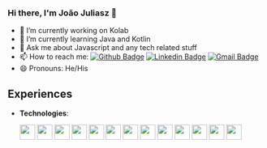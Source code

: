 ### Hi there, I'm João Juliasz 👋


- 🔭 I’m currently working on Kolab
- 🌱 I’m currently learning Java and Kotlin
- 💬 Ask me about Javascript and any tech related stuff
- 📫 How to reach me: [![Github Badge](https://img.shields.io/badge/-Github-000?style=flat-square&logo=Github&logoColor=white&link=https://github.com/JoaoJuliasz)](https://github.com/JoaoJuliasz)
[![Linkedin Badge](https://img.shields.io/badge/-LinkedIn-blue?style=flat-square&logo=Linkedin&logoColor=white&link=https://www.linkedin.com/in/joao-juliasz-de-morais/)](https://www.linkedin.com/in/joao-juliasz-de-morais/)
[![Gmail Badge](https://img.shields.io/badge/-Gmail-c14438?style=flat-square&logo=Gmail&logoColor=white&link=mailto:joaojuliaszdemorais@gmail.com)](mailto:joaojuliaszdemorais@gmail.com)
- 😄 Pronouns: He/His

## Experiences

- **Technologies**: 

   <img src="https://cdn.jsdelivr.net/gh/devicons/devicon/icons/typescript/typescript-original.svg" width="30px" height="30px"/>
   <img src="https://cdn.jsdelivr.net/gh/devicons/devicon/icons/javascript/javascript-plain.svg" width="30px" height="30px" />
   <img src="https://cdn.jsdelivr.net/gh/devicons/devicon/icons/nodejs/nodejs-original-wordmark.svg" width="30px" height="30px" />
      <img src="https://cdn.jsdelivr.net/gh/devicons/devicon/icons/html5/html5-original-wordmark.svg" width="30px" height="30px"/>
   <img src="https://cdn.jsdelivr.net/gh/devicons/devicon/icons/css3/css3-original-wordmark.svg" width="30px" height="30px"/>
   <img src="https://cdn.jsdelivr.net/gh/devicons/devicon/icons/react/react-original-wordmark.svg" width="30px" height="30px"/>
   <img src="https://cdn.jsdelivr.net/gh/devicons/devicon/icons/redux/redux-original.svg" width="30px" height="30px"/>
   <img src="https://cdn.jsdelivr.net/gh/devicons/devicon/icons/jquery/jquery-original-wordmark.svg" width="30px" height="30px"/>
   <img src="https://cdn.jsdelivr.net/gh/devicons/devicon/icons/jest/jest-plain.svg" width="30px" height="30px"/>
   <img src="https://cdn.jsdelivr.net/gh/devicons/devicon/icons/mysql/mysql-original-wordmark.svg" width="30px" height="30px"/>
   <img src="https://cdn.jsdelivr.net/gh/devicons/devicon/icons/mongodb/mongodb-original-wordmark.svg" width="30px" height="30px"/>
   <img src="https://cdn.jsdelivr.net/gh/devicons/devicon/icons/postgresql/postgresql-original-wordmark.svg" width="30px" height="30px"/>
   <img src="https://cdn.jsdelivr.net/gh/devicons/devicon/icons/git/git-plain-wordmark.svg" width="30px" height="30px"/>
